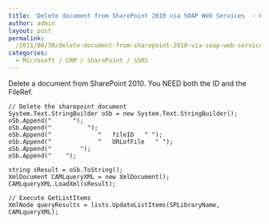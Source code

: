 ```yaml
---
title: 'Delete document from SharePoint 2010 via SOAP Web Services  - UpdateListItems'
author: admin
layout: post
permalink: 
  /2011/08/30/delete-document-from-sharepoint-2010-via-soap-web-services-updatelistitems/
categories:
  - Microsoft / CRM / SharePoint / SSRS
---
```



Delete a document from SharePoint 2010. You NEED both the ID and the FileRef.

    // Delete the sharepoint document
    System.Text.StringBuilder oSb = new System.Text.StringBuilder();
    oSb.Append("      ");
    oSb.Append("          ");
    oSb.Append("             "   fileID   " ");
    oSb.Append("             "   URLofFile   " ");
    oSb.Append("        ");
    oSb.Append("    ");
    
    string sResult = oSb.ToString();
    XmlDocument CAMLqueryXML = new XmlDocument();
    CAMLqueryXML.LoadXml(sResult);
    
    // Execute GetListItems
    XmlNode queryResults = lists.UpdateListItems(SPLibraryName, CAMLqueryXML);
